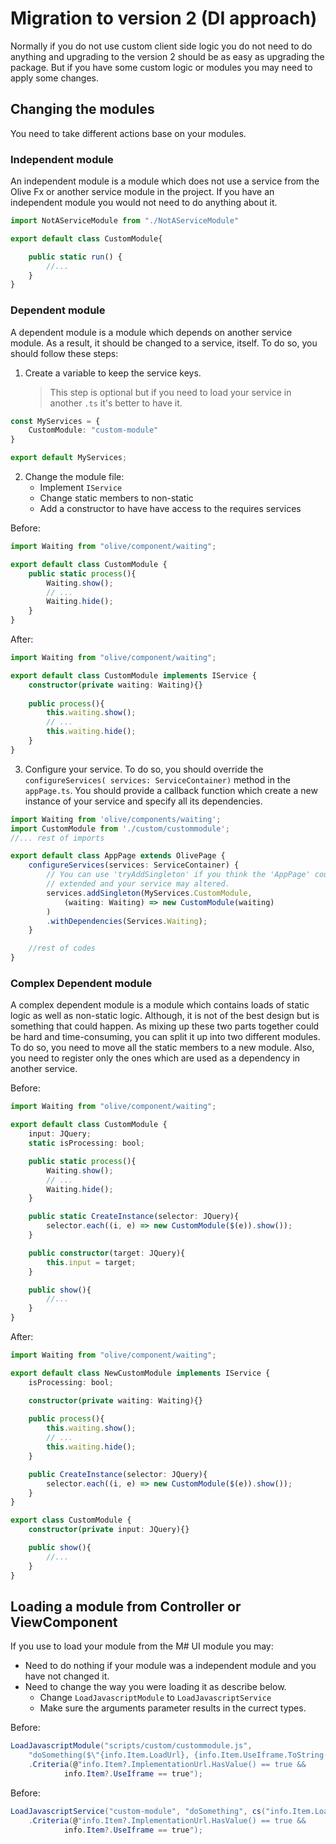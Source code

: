 ﻿# Migration to version 2 (DI approach)

Normally if you do not use custom client side logic you do not need to do anything and 
upgrading to the version 2 should be as easy as upgrading the package. But if you have
some custom logic or modules you may need to apply some changes.

## Changing the modules
You need to take different actions base on your modules.

### Independent module
An independent module is a module which does not use a service from the Olive Fx or 
another service module in the project. If you have an independent module you would 
not need to do anything about it.
```ts
import NotAServiceModule from "./NotAServiceModule"

export default class CustomModule{

    public static run() {
        //...
    }
}
```


### Dependent module
A dependent module is a module which depends on another service module. As a result, 
it should be changed to a service, itself. To do so, you should follow these steps:
1. Create a variable to keep the service keys. 
	> This step is optional but if you need to load your service in another `.ts` it's 
    better to have it.
```ts
const MyServices = {
    CustomModule: "custom-module"
}

export default MyServices;
```
2. Change the module file:
   * Implement `IService`
   * Change static members to non-static
   * Add a constructor to have have access to the requires services
   
Before:
```ts
import Waiting from "olive/component/waiting";

export default class CustomModule {
	public static process(){
		Waiting.show();
		// ...
		Waiting.hide();		
	}
}
```

After:
```ts
import Waiting from "olive/component/waiting";

export default class CustomModule implements IService {
	constructor(private waiting: Waiting){}
	
	public process(){
		this.waiting.show();
		// ...
		this.waiting.hide();		
	}
}
```

3. Configure your service. To do so, you should override the `configureServices(
services: ServiceContainer)` method in the `appPage.ts`. You should provide a 
callback function which create a new instance of your service and specify all its 
dependencies.

```ts
import Waiting from 'olive/components/waiting';
import CustomModule from './custom/custommodule';
//... rest of imports

export default class AppPage extends OlivePage {
	configureServices(services: ServiceContainer) {
		// You can use 'tryAddSingleton' if you think the 'AppPage' could be 
		// extended and your service may altered.
		services.addSingleton(MyServices.CustomModule, 
			(waiting: Waiting) => new CustomModule(waiting)
		)
		.withDependencies(Services.Waiting);
	}

	//rest of codes
}
```



### Complex Dependent module
A complex dependent module is a module which contains loads of static logic as well as 
non-static logic. Although, it is not of the best design but is something that could 
happen. As mixing up these two parts together could be hard and time-consuming, you 
can split it up into two different modules. To do so, you need to move all the static 
members to a new module. Also, you need to register only the ones which are used as a 
dependency in another service.
   
Before:
```ts
import Waiting from "olive/component/waiting";

export default class CustomModule {
	input: JQuery;
	static isProcessing: bool;

	public static process(){
		Waiting.show();
		// ...
		Waiting.hide();		
	}

	public static CreateInstance(selector: JQuery){
		selector.each((i, e) => new CustomModule($(e)).show()); 
	}

	public constructor(target: JQuery){
		this.input = target;
	}

	public show(){
		//...
	}
}
```

After:
```ts
import Waiting from "olive/component/waiting";

export default class NewCustomModule implements IService {	
	isProcessing: bool;

	constructor(private waiting: Waiting){}
	
	public process(){
		this.waiting.show();
		// ...
		this.waiting.hide();		
	}

	public CreateInstance(selector: JQuery){
		selector.each((i, e) => new CustomModule($(e)).show()); 
	}
}

export class CustomModule {	
	constructor(private input: JQuery){}

	public show(){
		//...
	}
}
```



## Loading a module from Controller or ViewComponent
If you use to load your module from the M# UI module you may:
* Need to do nothing if your module was a independent module and you have not changed it.
* Need to change the way you were loading it as describe below.
	* Change `LoadJavascriptModule` to `LoadJavascriptService`
    * Make sure the arguments parameter results in the currect types.

Before:
```csharp
LoadJavascriptModule("scripts/custom/custommodule.js", 
	"doSomething($\"{info.Item.LoadUrl}, {info.Item.UseIframe.ToString().ToLower()})\");")
	.Criteria(@"info.Item?.ImplementationUrl.HasValue() == true && 
			info.Item?.UseIframe == true");
```

Before:
```csharp
LoadJavascriptService("custom-module", "doSomething", cs("info.Item.LoadUrl, info.Item.UseIframe"))
	.Criteria(@"info.Item?.ImplementationUrl.HasValue() == true && 
			info.Item?.UseIframe == true");
```